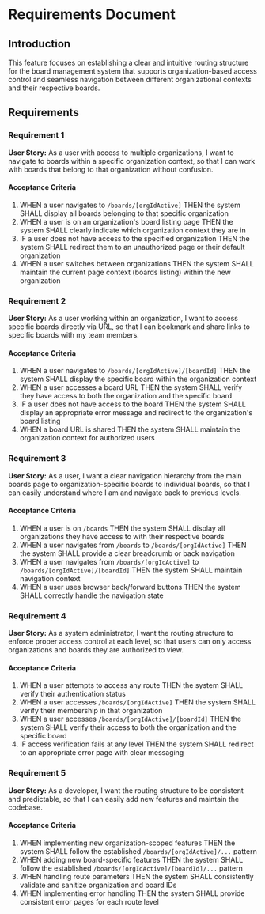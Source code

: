 # Requirements Document

## Introduction

This feature focuses on establishing a clear and intuitive routing structure for the board management system that supports organization-based access control and seamless navigation between different organizational contexts and their respective boards.

## Requirements

### Requirement 1

**User Story:** As a user with access to multiple organizations, I want to navigate to boards within a specific organization context, so that I can work with boards that belong to that organization without confusion.

#### Acceptance Criteria

1. WHEN a user navigates to `/boards/[orgIdActive]` THEN the system SHALL display all boards belonging to that specific organization
2. WHEN a user is on an organization's board listing page THEN the system SHALL clearly indicate which organization context they are in
3. IF a user does not have access to the specified organization THEN the system SHALL redirect them to an unauthorized page or their default organization
4. WHEN a user switches between organizations THEN the system SHALL maintain the current page context (boards listing) within the new organization

### Requirement 2

**User Story:** As a user working within an organization, I want to access specific boards directly via URL, so that I can bookmark and share links to specific boards with my team members.

#### Acceptance Criteria

1. WHEN a user navigates to `/boards/[orgIdActive]/[boardId]` THEN the system SHALL display the specific board within the organization context
2. WHEN a user accesses a board URL THEN the system SHALL verify they have access to both the organization and the specific board
3. IF a user does not have access to the board THEN the system SHALL display an appropriate error message and redirect to the organization's board listing
4. WHEN a board URL is shared THEN the system SHALL maintain the organization context for authorized users

### Requirement 3

**User Story:** As a user, I want a clear navigation hierarchy from the main boards page to organization-specific boards to individual boards, so that I can easily understand where I am and navigate back to previous levels.

#### Acceptance Criteria

1. WHEN a user is on `/boards` THEN the system SHALL display all organizations they have access to with their respective boards
2. WHEN a user navigates from `/boards` to `/boards/[orgIdActive]` THEN the system SHALL provide a clear breadcrumb or back navigation
3. WHEN a user navigates from `/boards/[orgIdActive]` to `/boards/[orgIdActive]/[boardId]` THEN the system SHALL maintain navigation context
4. WHEN a user uses browser back/forward buttons THEN the system SHALL correctly handle the navigation state

### Requirement 4

**User Story:** As a system administrator, I want the routing structure to enforce proper access control at each level, so that users can only access organizations and boards they are authorized to view.

#### Acceptance Criteria

1. WHEN a user attempts to access any route THEN the system SHALL verify their authentication status
2. WHEN a user accesses `/boards/[orgIdActive]` THEN the system SHALL verify their membership in that organization
3. WHEN a user accesses `/boards/[orgIdActive]/[boardId]` THEN the system SHALL verify their access to both the organization and the specific board
4. IF access verification fails at any level THEN the system SHALL redirect to an appropriate error page with clear messaging

### Requirement 5

**User Story:** As a developer, I want the routing structure to be consistent and predictable, so that I can easily add new features and maintain the codebase.

#### Acceptance Criteria

1. WHEN implementing new organization-scoped features THEN the system SHALL follow the established `/boards/[orgIdActive]/...` pattern
2. WHEN adding new board-specific features THEN the system SHALL follow the established `/boards/[orgIdActive]/[boardId]/...` pattern
3. WHEN handling route parameters THEN the system SHALL consistently validate and sanitize organization and board IDs
4. WHEN implementing error handling THEN the system SHALL provide consistent error pages for each route level
